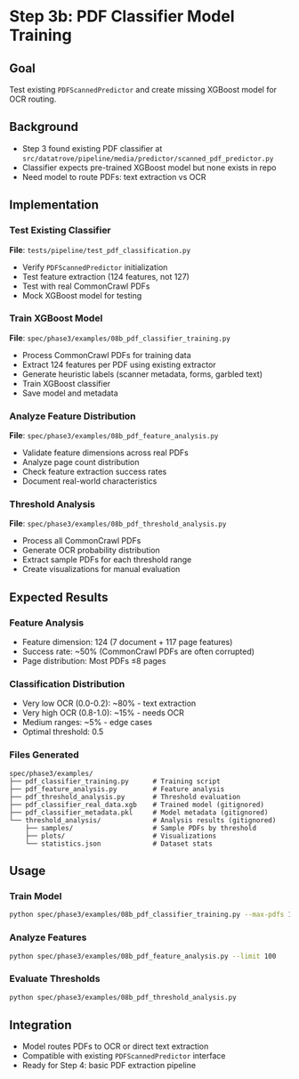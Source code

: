 # Step 3b: PDF Classifier Model Training

## Goal
Test existing `PDFScannedPredictor` and create missing XGBoost model for OCR routing.

## Background
- Step 3 found existing PDF classifier at `src/datatrove/pipeline/media/predictor/scanned_pdf_predictor.py`
- Classifier expects pre-trained XGBoost model but none exists in repo
- Need model to route PDFs: text extraction vs OCR

## Implementation

### Test Existing Classifier
**File**: `tests/pipeline/test_pdf_classification.py`
- Verify `PDFScannedPredictor` initialization
- Test feature extraction (124 features, not 127)
- Test with real CommonCrawl PDFs
- Mock XGBoost model for testing

### Train XGBoost Model
**File**: `spec/phase3/examples/08b_pdf_classifier_training.py`
- Process CommonCrawl PDFs for training data
- Extract 124 features per PDF using existing extractor
- Generate heuristic labels (scanner metadata, forms, garbled text)
- Train XGBoost classifier
- Save model and metadata

### Analyze Feature Distribution
**File**: `spec/phase3/examples/08b_pdf_feature_analysis.py`
- Validate feature dimensions across real PDFs
- Analyze page count distribution
- Check feature extraction success rates
- Document real-world characteristics

### Threshold Analysis
**File**: `spec/phase3/examples/08b_pdf_threshold_analysis.py`
- Process all CommonCrawl PDFs
- Generate OCR probability distribution
- Extract sample PDFs for each threshold range
- Create visualizations for manual evaluation

## Expected Results

### Feature Analysis
- Feature dimension: 124 (7 document + 117 page features)
- Success rate: ~50% (CommonCrawl PDFs are often corrupted)
- Page distribution: Most PDFs ≤8 pages

### Classification Distribution
- Very low OCR (0.0-0.2): ~80% - text extraction
- Very high OCR (0.8-1.0): ~15% - needs OCR
- Medium ranges: ~5% - edge cases
- Optimal threshold: 0.5

### Files Generated
```
spec/phase3/examples/
├── pdf_classifier_training.py      # Training script
├── pdf_feature_analysis.py         # Feature analysis
├── pdf_threshold_analysis.py       # Threshold evaluation
├── pdf_classifier_real_data.xgb    # Trained model (gitignored)
├── pdf_classifier_metadata.pkl     # Model metadata (gitignored)
└── threshold_analysis/             # Analysis results (gitignored)
    ├── samples/                    # Sample PDFs by threshold
    ├── plots/                      # Visualizations
    └── statistics.json             # Dataset stats
```

## Usage

### Train Model
```bash
python spec/phase3/examples/08b_pdf_classifier_training.py --max-pdfs 1000
```

### Analyze Features
```bash
python spec/phase3/examples/08b_pdf_feature_analysis.py --limit 100
```

### Evaluate Thresholds
```bash
python spec/phase3/examples/08b_pdf_threshold_analysis.py
```

## Integration
- Model routes PDFs to OCR or direct text extraction
- Compatible with existing `PDFScannedPredictor` interface
- Ready for Step 4: basic PDF extraction pipeline